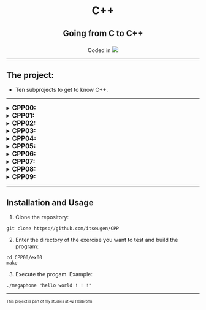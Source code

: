 <h1 align="center">
	<p>
		C++
	</p>
</h1>
<h2 align="center">
	<p>
			Going from C to C++
	</p>
</h2>
<p align="center">
Coded in
	<a href="https://skillicons.dev">
		<img src="https://skillicons.dev/icons?i=cpp" />
	</a>
</p>

---
## The project:
- Ten subprojects to get to know C++.
---
<!-- ## CPP00: -->
<details>
<summary><b><span style="font-size: larger;">CPP00:</span></b></summary>

#### Megaphone:
- Converts all arguments to uppercase and prints them on the terminal.
#### Phonebook:
- A Phonebook containing eight Contacts.
- Each contact has a name, surname, nickname, number and a secret.
- If you try to Contacts to a full book, the oldest Contact gets replaced.
- ADD: To add a new contact.
- SEARCH: To see a shortlist of contacts and to get all information of a specific contact.
- EXIT: To exit the program, all saved contacts will be lost.
#### Dreamjob:
- Reconstruct a .cpp file from a header file and a tests.cpp file.
- Make sure all tests work as expected.
- Only timestamps and deconstructors can be different.
</details>

<!-- ## CPP01: -->
<details>
<summary><b><span style="font-size: larger;">CPP01:</span></b></summary>

#### BraiiiiiiinnnzzzZ:
- Implements two Zombie classes.
- One creates a Zombie object on the stack.
- The other creates a Zombie object dynamically.
- The Zombies announce themselves.
#### Moar brainz!:
- Creates multiple Zombie objects in one allocation.
- Names them and shows they work the same way, one allocated object would work.
#### HI THIS IS BRAIN:
- Shows the working of addresses, references and pointers in C++ using the memory of a string.
#### Unnecessary Violence:
- Implements a weapon class, that has a type string, as well as a function to get and set the type.
- Creates two human classes. HumanA takes the weapon in its constructor while HumanB takes a pointer.
- The main shows the working of the classes, as well as the ability of HumanB to take a different weapon object.
#### Sed is for losers:
- The program takes three arguments: An input file, and two strings.
- Every occurence of the first string in the file will be replaced with the second string before being put in a new file.
- Type 'make test' to have the program run on the four input files.
#### Harl 2.0:
- Creates a class that prints different complaints, depending on the input.
- Uses pointers to member functions, to achieve that.
#### Harl filter:
- Similar to the previous exercise, but this one takes the complaint Harl will make as an argument.
- The program takes either: DEBUG, INFO, WARNING or ERROR.
- It will then print all the levels above the given one, p. e: if INFO is input, Harl will print INFO, WARNING and ERROR.
- As per the instructions, this is achieved with a switch statement.
</details>

<!-- ## CPP02: -->
<details>
<summary><b><span style="font-size: larger;">CPP02:</span></b></summary>

#### My First Class in Orthodox Canonical Form:
- Basic information about floating-point numbers to create a fixed-point number.
- The first class with a default constructor, a destructor, a copy constructor and a copy assignment operator overload.
#### Towards a more useful fixed-point number class:
- Constructors taking an integer or a floating-point number.
- Conversion from fixed point number to float or int.
- Overloading the '<<' operator to correctly print a Fixed object.
#### Now we're talking:
- Implementing the standart operations (>, <, >=, <=, == and !=) for our fixed-point number.
- The operations +,-,*,/ with our fixed-point number.
- Pre and post in- and decrements.
- Functions min and max to return the smallest/biggest number of two fixed-point numbers given.
#### BSP:
- Using the fixed-point numbers to indicate wether a point is inside a triangle or not.
- A Class Point which implements a point object.
- The function bsp which calculates if the point is inside the triangle.
</details>

<!-- ## CPP03: -->
<details>
<summary><b><span style="font-size: larger;">CPP03:</span></b></summary>

#### ClapTrap:
- Creating a base class for the next exercises to build upon.
- It has health and energy points it uses for specific actions. If it runs out of either, the object will display special messages.
- The class has a function to attack, which displays a message and the amount of damage it would do (0 for ClapTrap).
- There is a function beRepaired which repaires n healt points on the cost of one energy point per use.
- There is a function takeDamage which reduces the amount of health points by n.
#### ScavTrap:
- A class inhereting from ClapTrap. It creates a ClapTrap with different hit, energy and attack points.
- It has its own attack function that gets called instead of the ClapTrap attack function as well as a guardGate function that prints a message.
- The con- and destruction chaining is done correctly with the ClapTrap being built first and destroyed last.
#### FragTrap:
- Same as the ScavTrap the FragTrap inherits from ClapTrap. It has different values on built and a highFivesGuys function that is special.
#### DiamondTrap:
- A class that inherits from both FragTrap and ScavTrap. It visualises the Diamond inheritance problem.
- Only one ClapTrap will be constructed which is used for both the FragTrap and the ScavTrap.
- The DiamondTrap can call the functions of both the FragTrap and the ScavTrap.
</details>


<!-- ## CPP04: -->
<details>
<summary><b><span style="font-size: larger;">CPP04:</span></b></summary>

#### Polymorphism:
- A base class Animal, of which both Cat and Dog inherit from.
- It implements a virtual makeSound() function, that Dog and Cat implement.
- There is a WrongAnimal and WrongCat class, that show what would happen if makeSound() wouldn't be virtual.

#### Deepcopy:
- A Class brain is created, which holds an array of strings. A brain is added to the Dog and Cat class.
- The goal is to make sure, brain is being deepcopied in the OCF.
#### Abstract class:
- Makes the Animal class abstract to make sure it can't be instantiated.
#### Interface & recap:
- Creating multiple abstract classes/interfaces.
- A character can hold four different items in its inventory.
- There are two possible items (Materias), Cure and Ice, which display different messages on use.
- Every inventory, and Materia is a deepcopy and will therefore be deleted safely.
- A MateriaSource can be used to learn Materias (up to four will be held per MateriaSource object, more won't be created). It can also be used to create Materias. If the wanted Materia is learned, a new one of that type will be created and returned.

</details>

<!-- ## CPP05: -->
<details>
<summary><b><span style="font-size: larger;">CPP05:</span></b></summary>

#### Bureaucrat:
- Creates a Bureaucrat which has a grade which will later work as a level for signing and executing.
- Uses Exceptions to catch errors if a Bureaucrat is created with wrong values.
#### Form:
- Creates a Form class. A Form has a required minimum grade for executing and signing.
- Uses Exceptions if initiated with wrong values.
- Uses Exceptions to print the response of the signForm function in the Bureaucrat.
#### More Forms:
- Makes form an Abstract class.
- Creates three derived classes that build upon a Form. Each derived class does something different.
- Adds a execute function that allows the Bureaucrat to execute any of the Forms.
#### Intern
- A new class, that takes a Form type and creates a new Form and returns it.

</details>

<!-- ## CPP06: -->
<details>
<summary><b><span style="font-size: larger;">CPP06:</span></b></summary>

#### Scalar Conversion:
- Takes a String and converts it into a char, integer, float and double.
- Also takes a string containing a character ('a'), to use as a value.
- Error proof for wrong input.
- Uses static casts.
#### Serializer:
- Takes a pointer to the data struct and converts it to a uintptr_t.
- Also reconverts the uintptr_t into the data struct.
- Uses reinterpret casts.
#### Identifier:
- Generates a random type of a Bass class (either A, B or C).
- Identifies which type of Base it is from either a pointer or a reference.
- Uses dynamic cast.

</details>

<!-- ## CPP07: -->
<details>
<summary><b><span style="font-size: larger;">CPP07:</span></b></summary>

#### Function templates:
- Creating templates for different functions.
- A swap function template that takes two values and swaps them.
- A min function template that compares two values and returns the smaller one.
- And a max function template that returns the bigger value.
#### A more complicated function template:
- Takes the address of an array, the lenght of the array and a function to apply to all elements of the array.
- The function templete works with any type of array and the function the template takes can be another function template.
#### Class templates:
- A class Array template that creates an Array.
- The Array gets constructed with n Elements given to the constructor or as an empty Array.
- Has a working copy constructor and copy assignment operator that ensure deep copies.
- Elements can be accessed through the [] operator.
- If the accessed index is out of bounds, an exception gets thrown.
- A size function that returns the size of the array.

</details>

<!-- ## CPP08: -->
<details>
<summary><b><span style="font-size: larger;">CPP08:</span></b></summary>

#### Easy find:
- A function that accepts a template type T and an integer.
- T is a container of integers.
- The function finds the first occurence of the integer inside T and returns it.
#### Span:
- A class that stores a maximum of N integers.
- A function addNumber() to add a number and a function addXNumbers() to add X random numbers to the container.
- Throws an exception if you try to add more than N elements.
- Two functions shortestSpan() and longestSpan() that will return the difference between the two smallest/biggest elements.
#### Mutant Stack:
- A stack container that is iterable.
- Class inherits from std::stack.
- Functions begin() and end() that return an iterator to the beginning/end of the stack.

</details>

<!-- ## CPP09: -->
<details>
<summary><b><span style="font-size: larger;">CPP09:</span></b></summary>

#### Bitcoin Exchange:
- A program to calculate ones Bitcoins value at a certain date.
- The dataset called data.csv has to be present at root, the program accesses it to get the bitcoin rate at certain dates.
- The program takes a file as argument, the file hast to be in the format "date | value".
- The date format is yyyy-mm-dd. A valid value has to be a positive int, float or double, not bigger than INT_MAX.
- If the given date is not in the dataset, it will take the next lower value, if the value is lower than any value in the dataset, an error will be shown.
- Used Container: std::map to use the date-string to access elements.
#### Reverse Polish Notation:
- A program that calculates a reversed Polish mathematical expression.
- Neither the end result nor any result inbetween can be bigger than INT_MAX, it will overflow.
- Should a wrong equation be passed, an error will be thrown.
- The tokens '+', '-', '*' and '/' are supported.
- Used container: std::stack since only the top element needs to be accessed.
#### PmergeMe:
- A program that sorts a positive integer sequence.
- It uses a variation of the Ford-Johnson algorithm to sort the numbers.
- If a non-positive integer number gets parsed, an error is thrown.
- To store and sort the sequence std::vector and std::deque are used.
- The program will print the time in microseconds each container used with the same sorting algorithm.
- For smaller sequences std::deque will be faster because of its memory segmentation.
- For bigger sequences std::vector will get faster since the continous memory string allows for faster access.

</details>

---
## Installation and Usage
1. Clone the repository:
```shell
git clone https://github.com/itseugen/CPP
```
2. Enter the directory of the exercise you want to test and build the program:
```shell
cd CPP00/ex00
make
```
3. Execute the progam. Example:
```shell
./megaphone "hello world ! ! !"
```
---
<sub><sup>This project is part of my studies at 42 Heilbronn</sup></sub>